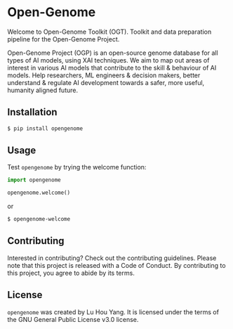 # Open-Genome

Welcome to Open-Genome Toolkit (OGT). Toolkit and data preparation pipeline for the Open-Genome Project.

Open-Genome Project (OGP) is an open-source genome database for all types of AI models, using XAI techniques. We aim to map out areas of interest in various AI models that contribute to the skill & behaviour of AI models. Help researchers, ML engineers & decision makers, better understand & regulate AI development towards a safer, more useful, humanity aligned future.

## Installation

```bash
$ pip install opengenome
```

## Usage

Test `opengenome` by trying the welcome function:

```python
import opengenome

opengenome.welcome()
```

or

```bash
$ opengenome-welcome
```

## Contributing

Interested in contributing? Check out the contributing guidelines. Please note that this project is released with a Code of Conduct. By contributing to this project, you agree to abide by its terms.

## License

`opengenome` was created by Lu Hou Yang. It is licensed under the terms of the GNU General Public License v3.0 license.
